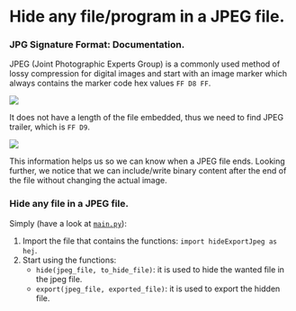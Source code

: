 # Hide any file/program in a JPEG file.

### JPG Signature Format: Documentation.
JPEG (Joint Photographic Experts Group) is a commonly used method of lossy compression for digital images and start with an image marker which always contains the marker code hex values `FF D8 FF`.

![](https://i.ibb.co/dM487yY/2.png)

It does not have a length of the file embedded, thus we need to find JPEG trailer, which is `FF D9`.

![](https://i.ibb.co/hBpPNzn/1.png)

This information helps us so we can know when a JPEG file ends. Looking further, we notice that we can include/write binary content after the end of the file without changing the actual image.

### Hide any file in a JPEG file.
Simply (have a look at [`main.py`](https://github.com/ochotzas/hideFileInJPEG/blob/main/main.py)):
1. Import the file that contains the functions: `import hideExportJpeg as hej`.
2. Start using the functions:
    - `hide(jpeg_file, to_hide_file)`: it is used to hide the wanted file in the jpeg file.
    - `export(jpeg_file, exported_file)`: it is used to export the hidden file.
